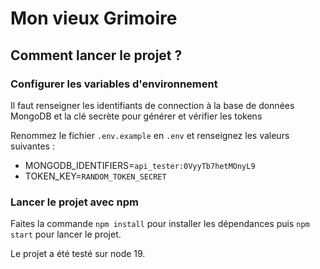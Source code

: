 # Mon vieux Grimoire


## Comment lancer le projet ? 

### Configurer les variables d'environnement

Il faut renseigner les identifiants de connection à la base de données MongoDB
et la clé secrète pour générer et vérifier les tokens

Renommez le fichier `.env.example` en `.env` et renseignez les valeurs suivantes :
- MONGODB_IDENTIFIERS=`api_tester:0VyyTb7hetMOnyL9`
- TOKEN_KEY=`RANDOM_TOKEN_SECRET`

### Lancer le projet avec npm

Faites la commande `npm install` pour installer les dépendances puis `npm start` pour lancer le projet. 

Le projet a été testé sur node 19. 